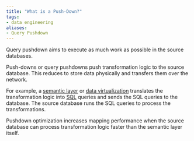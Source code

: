 ```yaml
---
title: "What is a Push-Down?"
tags:
- data engineering
aliases:
- Query Pushdown
---
```

Query pushdown aims to execute as much work as possible in the source databases. 

Push-downs or query pushdowns push transformation logic to the source database. This reduces to store data physically and transfers them over the network. 

For example, a [semantic layer](term/semantic%20layer.md) or [data virtualization](term/data%20virtualization.md) translates the transformation logic into [SQL](term/sql.md) queries and sends the SQL queries to the database. The source database runs the SQL queries to process the transformations.

Pushdown optimization increases mapping performance when the source database can process transformation logic faster than the semantic layer itself. 
